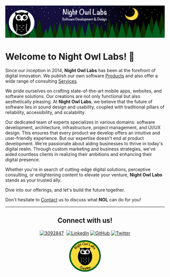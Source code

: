 [![Company Banner](https://raw.githubusercontent.com/Night-Owl-Labs/.github/main/docs/images/banner_large.png)](https://nightowllabs.net)

# Welcome to Night Owl Labs! 👋

Since our inception in 2014, **Night Owl Labs** has been at the forefront of digital innovation. We publish our own software [Products](https://nightowllabs.net/products) and also offer a wide range of consulting [Services](https://nightowllabs.net/services).

We pride ourselves on crafting state-of-the-art mobile apps, websites, and software solutions. Our creations are not only functional but also aesthetically pleasing. At **Night Owl Labs**, we believe that the future of software lies in sound design and usability, coupled with traditional pillars of reliability, accessibility, and scalability.

Our dedicated team of experts specializes in various domains: software development, architecture, infrastructure, project management, and UI/UX design. This ensures that every product we develop offers an intuitive and user-friendly experience. But our expertise doesn't end at product development. We're passionate about aiding businesses to thrive in today's digital realm. Through custom marketing and business strategies, we've aided countless clients in realizing their ambitions and enhancing their digital presence.

Whether you're in search of cutting-edge digital solutions, perceptive consulting, or enlightening content to elevate your venture, **Night Owl Labs** stands as your trusted ally.

Dive into our offerings, and let's build the future together.

Don't hesitate to [Contact](https://www.nightowllabs.net/contact) us to discuss what **NOL** can do for you!
<hr>
<h2 align="center"><b>Connect with us!</b></h2>
<p align="center">
    <a href="mailto:info@nightowllabs.net" target="_blank"><img align="center" src="https://imgur.com/uMvAFRU.png" alt="3092847" height="31" width="31" /></a>&nbsp; 
    <a href="https://www.linkedin.com/company/nightowllabs" target="_blank"><img align="center" src="https://raw.githubusercontent.com/rahuldkjain/github-profile-readme-generator/master/src/images/icons/Social/linked-in-alt.svg" alt="LinkedIn" height="30" width="40" /></a>
    <a href="https://github.com/Night-Owl-Labs" target="blank"><img align="center" src="https://raw.githubusercontent.com/rahuldkjain/github-profile-readme-generator/master/src/images/icons/Social/github.svg" alt="GitHub" height="30" width="40" /></a>
    <a href="https://twitter.com/night_owl_labs" target="blank"><img align="center" src="https://raw.githubusercontent.com/rahuldkjain/github-profile-readme-generator/master/src/images/icons/Social/twitter.svg" alt="Twitter" height="30" width="40" /></a>
</p>
<div align="center">
    <a href="https://nightowllabs.net" target="_blank">
        <img src="https://raw.githubusercontent.com/Night-Owl-Labs/.github/main/docs/images/footer.png" width="100" height="100"/>
    </a>
</div>
